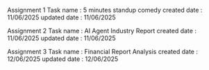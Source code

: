 Assignment 1
Task name    : 5 minutes standup comedy
created date : 11/06/2025
updated date : 11/06/2025

Assignment 2
Task name    : AI Agent Industry Report 
created date : 11/06/2025
updated date : 11/06/2025

Assignment 3
Task name    : Financial Report Analysis
created date : 12/06/2025
updated date : 12/06/2025


